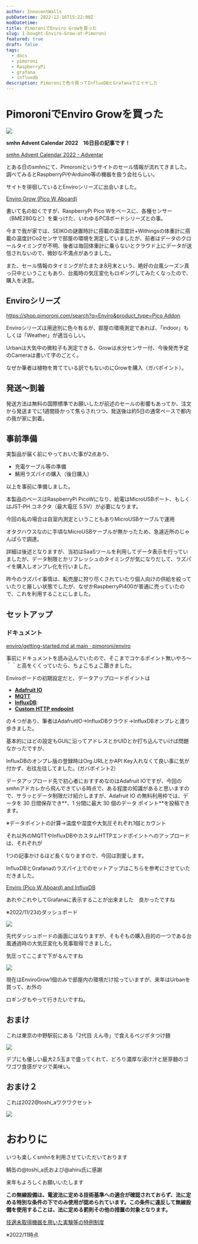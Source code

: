 ```yaml
---
author: InnocentWalls
pubDatetime: 2022-12-16T15:22:00Z
modDatetime: 
title: PimoroniでEnviro Growを買った
slug: I-bought-Enviro-Grow-at-Pimoroni
featured: true
draft: false
tags:
  - docs
  - pimoroni
  - RaspberryPi
  - grafana
  - influxdb
description: Pimoroniで色々買ってInfluxDBとGrafanaでエイヤした
---
```


# PimoroniでEnviro Growを買った

<img src="https://image.weight100kg.dev/Untitled.png">

**smhn Advent Calendar 2022　16日目の記事です！**

[smhn Advent Calendar 2022 - Adventar](https://adventar.org/calendars/7936)

とある日のsmhnにて、Pimoroniというサイトのセール情報が流れてきました。
調べてみるとRaspberryPiやArduino等の機器を扱う会社らしい。

サイトを徘徊しているとEnviroシリーズに出会いました。

[Enviro Grow (Pico W Aboard)](https://shop.pimoroni.com/products/enviro-grow?variant=40055904305235)

書いて名の如くですが、RaspberryPi Pico Wをベースに、各種センサー（BME280など）を乗っけた、いわゆるPCBボードシリーズとの事。

今まで我が家では、SEIKOの謎置時計に搭載の温湿度計+Withingsの体重計に搭載の温度計Co2センサで部屋の環境を測定していましたが、前者はデータのクロールタイミングが不明、後者は毎回体重計に乗らないとクラウド上にデータが送信されないので、微妙な不満点がありました。

また、セール情報のタイミングがたまたま8月末という、絶好の台風シーズン真っ只中ということもあり、台風時の気圧変化もロギングしてみたくなったので、購入を決意。

## Enviroシリーズ

[https://shop.pimoroni.com/search?q=Enviro&product_type=Pico Addon](https://shop.pimoroni.com/search?q=Enviro&product_type=Pico%20Addon)

Enviroシリーズは用途別に色々有るが、部屋の環境測定であれば、「indoor」もしくは「Weather」が適当らしい。　

Urbanは大気中の微粒子も測定できる、Growは水分センサー付、今後発売予定のCameraは書いて字のごとく。

なぜか筆者は植物を育てている訳でもないのにGrowを購入（ガバポイント）。

## 発送～到着

発送方法は無料の国際標準でお願いしたが前述のセールの影響もあってか、注文から発送までに1週間掛かって焦らされつつ、発送後は約5日の通常ペースで都内の我が家に到着。

## 事前準備

実製品が届く前にやっておいた事が2点あり、

- 充電ケーブル等の準備
- 鯖用ラズパイの購入（後日購入）

以上を事前に準備しました。

本製品のベースはRaspberryPi PicoWになり、給電はMicroUSBポート、もしくはJST-PH コネクタ（最大電圧 5.5V）が必要になります。

今回の私の場合は自室内測定ということもありMicroUSBケーブルで運用

オタクハウスなのに手頃なMicroUSBケーブルが無かったため、急遽近所のじゃんぱらで調達。

詳細は後述となりますが、当初はSaaSツールを利用してデータ表示を行っていましたが、データ制限とかリフレッシュのタイミングが気になりだして、ラズパイを購入しオンプレ化を行いました。

昨今のラズパイ事情は、転売屋に狩り尽くされていたり個人向けの供給を絞っていたりと厳しい状態でしたが、なぜかRaspberryPi400が普通に売っていたので、これを利用することにしました。

## セットアップ

### ドキュメント

[enviro/getting-started.md at main · pimoroni/enviro](https://github.com/pimoroni/enviro/blob/main/documentation/getting-started.md)

事前にドキュメントを読み込んでいたので、そこまでコケるポイント無いやろ～＾＾と高をくくっていたら、ちょこちょこ躓きました。

Enviroボードの初期設定だと、データアップロードポイントは

- **[Adafruit IO](https://github.com/pimoroni/enviro/blob/main/documentation/destinations/adafruit-io.md)**
- **[MQTT](https://github.com/pimoroni/enviro/blob/main/documentation/destinations/mqtt.md)**
- **[InfluxDB](https://github.com/pimoroni/enviro/blob/main/documentation/destinations/influxdb.md)**:
- **[Custom HTTP endpoint](https://github.com/pimoroni/enviro/blob/main/documentation/destinations/custom-http-endpoint.md)**

の４つがあり、筆者はAdafruitIO→InfluxDBクラウド→InfluxDBオンプレと渡り歩きました。

基本的にはどの設定もGUIに沿ってアドレスとかUIDとか打ち込んでいけば問題なかったですが、

InfluxDBのオンプレ版の登録時はOrg.URLとかAPI Key入れなくて良い事に気が付かず、右往左往してました。(ガバポイント2）

データアップロード先で初心者におすすめなのはAdafruit IOですが、今回のsmhnアドカレから飛んできている時点で、ある程度の知識があると思いますので、サラッとデータ制限だけ紹介しますが、Adafruit IO の無料利用枠では、データを 30 日間保存でき**、1 分間に最大 30 個のデータ ポイント**を投稿できます。

※データポイントの計算→温度や湿度や大気圧それぞれ1個とカウント

それ以外のMQTTやInfluxDBやカスタムHTTPエンドポイントへのアップロードは、それぞれが

1つの記事かけるほど長くなりますので、今回は割愛します。

InfluxDBとGrafanaのラズパイ上でのセットアップはこちらを参考にさせていただきました。

[Enviro (Pico W Aboard) and InfluxDB](https://learn.pimoroni.com/article/enviro-and-influxdb)

あれやこれやしてGrafanaに表示することが出来ました　良かったですね　

※2022/11/23のダッシュボード

<img src="https://image.weight100kg.dev/Untitled.png">

先代ダッシュボードの画面にはなりますが、そもそもの購入目的の一つである台風通過時の大気圧変化も見事取得できました。

気圧ってここまで下がるんですね

<img src="https://image.weight100kg.dev/830658928cdb118a.png">


現在はEnviroGrow1個のみで部屋内の環境だけ拾っていますが、来年はUrbanを買って、お外の

ロギングもやって行きたいですね。

## おまけ

これは東京の中野駅前にある「2代目 えん寺」で食えるベジポタつけ麺

<img src="https://image.weight100kg.dev/7b8fe367e349e847.jpeg">

デブにも優しい最大2.5玉まで盛ってくれて、どろり濃厚な浸け汁と胚芽麺のゴワゴワ食感がマジで美味い。

## おまけ２

これは2022@toshi_aワクワクセット

<img src="https://image.weight100kg.dev/toshiawaliwali.png">

# おわりに

いつも楽しくsmhnを利用させていただいております

鯖缶の@toshi_a氏および@ahiru氏に感謝

来年もよろしくお願いいたします

**この無線設備は、電波法に定める技術基準への適合が確認されておらず、法に定める特別な条件の下でのみ使用が認められています。この条件に違反して無線設備を使用することは、法に定める罰則その他の措置の対象となります。**

[技適未取得機器を用いた実験等の特例制度](https://exp-sp.denpa.soumu.go.jp/public/index.html)

※2022/11時点
